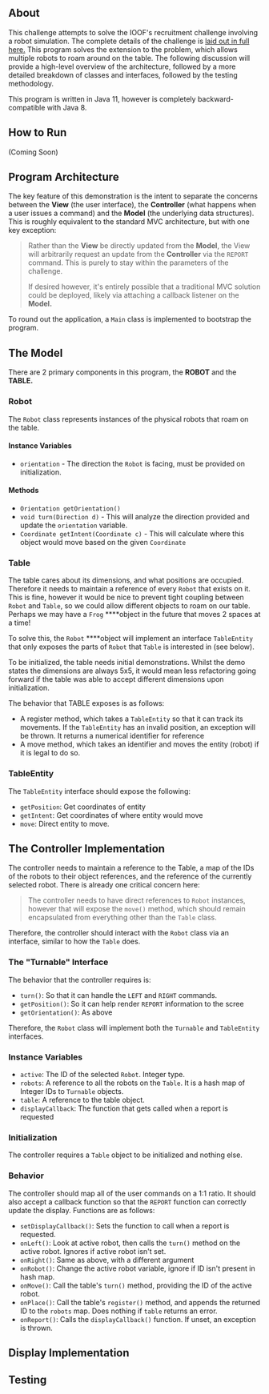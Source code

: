 ## About

This challenge attempts to solve the IOOF's recruitment challenge involving a robot simulation. The complete details of the challenge is [laid out in full here.](https://github.com/ioof-holdings/recruitment/wiki/Robot-Challenge) This program solves the extension to the problem, which allows multiple robots to roam around on the table. The following discussion will provide a high-level overview of the architecture, followed by a more detailed breakdown of classes and interfaces, followed by the testing methodology. 

This program is written in Java 11, however is completely backward-compatible with Java 8.

## How to Run
(Coming Soon)

## Program Architecture

The key feature of this demonstration is the intent to separate the concerns between the **View** (the user interface), the **Controller** (what happens when a user issues a command) and the **Model** (the underlying data structures). This is roughly equivalent to the standard MVC architecture, but with one key exception:

> Rather than the **View** be directly updated from the **Model**, the View will arbitrarily request an update from the **Controller** via the `REPORT` command. This is purely to stay within the parameters of the challenge. 
>
>If desired however, it's entirely possible that a traditional MVC solution could be deployed, likely via attaching a callback listener on the **Model.**

To round out the application, a `Main` class is implemented to bootstrap the program.

## The Model

There are 2 primary components in this program, the **ROBOT** and the **TABLE.**

### Robot

The `Robot` class represents instances of the physical robots that roam on the table. 
#### Instance Variables
* `orientation` - The direction the `Robot` is facing, must be provided on initialization.
#### Methods
* `Orientation getOrientation()` 
* `void turn(Direction d)` - This will analyze the direction provided and update the `orientation` variable.
* `Coordinate getIntent(Coordinate c)` - This will calculate where this object would move based on the given `Coordinate`

### Table

The table cares about its dimensions, and what positions are occupied. Therefore it needs to maintain a reference of every `Robot` that exists on it. This is fine, however it would be nice to prevent tight coupling between `Robot` and `Table`, so we could allow different objects to roam on our table. Perhaps we may have a `Frog` ****object in the future that moves 2 spaces at a time! 

To solve this, the `Robot` ****object will implement an interface `TableEntity` that only exposes the parts of `Robot` that `Table` is interested in (see below).

To be initialized, the table needs initial demonstrations. Whilst the demo states the dimensions are always 5x5, it would mean less refactoring going forward if the table was able to accept different dimensions upon initialization.

The behavior that TABLE exposes is as follows:

- A register method, which takes a `TableEntity` so that it can track its movements. If the `TableEntity` has an invalid position, an exception will be thrown. It returns a numerical identifier for reference
- A move method, which takes an identifier and moves the entity (robot) if it is legal to do so.

### TableEntity

The `TableEntity` interface should expose the following:

- `getPosition`: Get coordinates of entity
- `getIntent`: Get coordinates of where entity would move
- `move`: Direct entity to move.


## The Controller Implementation

The controller needs to maintain a reference to the Table, a map of the IDs of the robots to their object references, and the reference of the currently selected robot. There is already one critical concern here:

> The controller needs to have direct references to `Robot` instances, however that will expose the `move()` method, which should remain encapsulated from everything other than the `Table` class.

Therefore, the controller should interact with the `Robot` class via an interface, similar to how the `Table` does. 

### The "Turnable" Interface

The behavior that the controller requires is:

- `turn()`: So that it can handle the `LEFT` and `RIGHT` commands.
- `getPosition()`: So it can help render `REPORT` information to the scree
- `getOrientation()`: As above

Therefore, the `Robot` class will implement both the `Turnable` and `TableEntity` interfaces.

### Instance Variables

- `active`: The ID of the selected `Robot`. Integer type.
- `robots`: A reference to all the robots on the `Table`. It is a hash map of Integer IDs to `Turnable` objects.
- `table`: A reference to the table object.
- `displayCallback`: The function that gets called when a report is requested

### Initialization

The controller requires a `Table` object to be initialized and nothing else.

### Behavior

The controller should map all of the user commands on a 1:1 ratio. It should also accept a callback function so that the `REPORT` function can correctly update the display. Functions are as follows:

- `setDisplayCallback()`: Sets the function to call when a report is requested.
- `onLeft()`: Look at active robot, then calls the `turn()` method on the active robot. Ignores if active robot isn't set.
- `onRight()`: Same as above, with a different argument
- `onRobot()`: Change the active robot variable, ignore if ID isn't present in hash map.
- `onMove()`: Call the table's `turn()` method, providing the ID of the active robot.
- `onPlace()`: Call the table's `register()` method, and appends the returned ID to the `robots` map. Does nothing if `table` returns an error.
- `onReport()`: Calls the `displayCallback()` function. If unset, an exception is thrown.

## Display Implementation

## Testing
